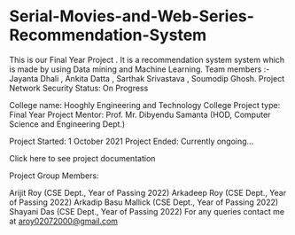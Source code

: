 # Serial-Movies-and-Web-Series-Recommendation-System
This is our Final Year Project . It is a recommendation system system which is made by using Data mining and Machine Learning. Team members :- Jayanta Dhali , Ankita Datta , Sarthak Srivastava , Soumodip Ghosh.
Project Network Security
Status: On Progress

College name: Hooghly Engineering and Technology College
Project type: Final Year Project
Mentor: Prof. Mr. Dibyendu Samanta (HOD, Computer Science and Engineering Dept.)

Project Started: 1 October 2021
Project Ended: Currently ongoing...

Click here to see project documentation

Project Group Members:

Arijit Roy (CSE Dept., Year of Passing 2022)
Arkadeep Roy (CSE Dept., Year of Passing 2022)
Arkadip Basu Mallick (CSE Dept., Year of Passing 2022)
Shayani Das (CSE Dept., Year of Passing 2022)
For any queries contact me at aroy02072000@gmail.com
